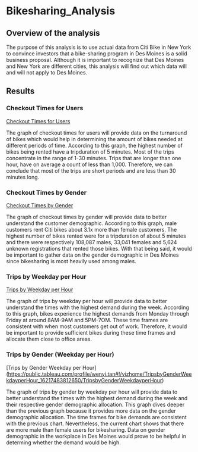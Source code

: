 # Bikesharing_Analysis

## Overview of the analysis
The purpose of this analysis is to use actual data from Citi Bike in New York to convince investors that a bike-sharing program in Des Moines is a solid business proposal. Although it is important to recognize that Des Moines and New York are different cities, this analysis will find out which data will and will not apply to Des Moines.

## Results

### Checkout Times for Users
[Checkout Times for Users](https://public.tableau.com/profile/wenyi.tan#!/vizhome/CheckoutTimesforUsers_16217475266230/CheckoutTimesforUsers)

The graph of checkout times for users will provide data on the turnaround of bikes which would help in determining the amount of bikes needed at different periods of time. According to this graph, the highest number of bikes being rented have a tripduration of 5 minutes. Most of the trips concentrate in the range of 1-30 minutes. Trips that are longer than one hour, have on average a count of less than 1,000. Therefore, we can conclude that most of the trips are short periods and are less than 30 minutes long. 

### Checkout Times by Gender
[Checkout Times by Gender](https://public.tableau.com/profile/wenyi.tan#!/vizhome/CheckoutTimesbyGender_16217477984840/CheckoutTimesbyGender)

The graph of checkout times by gender will provide data to better understand the customer demographic. According to this graph, male customers rent Citi bikes about 3.1x more than female customers. The highest number of bikes rented were for a tripduration of about 5 minutes and there were respectively 108,087 males, 33,041 females and 5,624 unknown registrations that rented those bikes. With that being said, it would be important to gather data on the gender demographic in Des Moines since bikesharing is most heavily used among males.

### Trips by Weekday per Hour
[Trips by Weekday per Hour](https://public.tableau.com/profile/wenyi.tan#!/vizhome/TripsbyWeekdayperHour_16217481594090/TripsbyWeekdayperHour)

The graph of trips by weekday per hour will provide data to better understand the times with the highest demand during the week. According to this graph, bikes experience the highest demands from Monday through Friday at around 8AM-9AM and 5PM-7OM. These time frames are consistent with when most customers get out of work. Therefore, it would be important to provide sufficient bikes during these time frames and allocate them close to office areas.

### Trips by Gender (Weekday per Hour)
[Trips by Gender Weekday per Hour] (https://public.tableau.com/profile/wenyi.tan#!/vizhome/TripsbyGenderWeekdayperHour_16217483812650/TripsbyGenderWeekdayperHour)

The graph of trips by gender by weekday per hour will provide data to better understand the times with the highest demand during the week and their respective gender demographic allocation. This graph dives deeper than the previous graph because it provides more data on the gender demographic allocation. The time frames for bike demands are consistent with the previous chart. Nevertheless, the current chart shows that there are more male than female users for bikesharing. Data on gender demographic in the workplace in Des Moines would prove to be helpful in determing whether the demand would be high.

